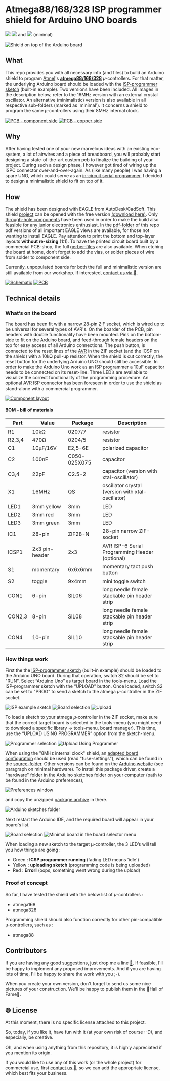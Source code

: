 # Atmega88/168/328 ISP programmer shield for Arduino UNO boards
![](https://img.shields.io/badge/project%20status-released-green.svg) ![](https://img.shields.io/badge/version-2017/008V01-green.svg) and   ![](https://img.shields.io/badge/version-2017/007V01-green.svg) (minimal)

![Shield on top of the Arduino board](images/shield-mounted.png)

## What

This repo provides you with all necessary info (and files) to build an Arduino shield to program [Atmel](http://www.atmel.com)'s **[atmega88/168/328](http://www.microchip.com/design-centers/8-bit/microchip-avr-mcus)** 𝜇-controllers. For that matter, the underlying Arduino board should be loaded with the [ISP-programmer sketch](source/ArduinoISP.ino) (built-in example). Two versions have been included. All images in the description below, refer to the 16MHz version with an external crystal oscillator. An alternative (minimalistic) version is also available in all respective sub-folders (marked as 'minimal'). It concerns a shield to program the same µ-controllers using their 8MHz internal clock.

[![PCB - component side](images/component_side-frontal_view-s.png)](images/component_side-frontal_view.png) [![PCB - copper side](images/copper_side-frontal_view-s.png)](images/copper_side-frontal_view.png)

## Why

After having tested one of your new marvelous ideas with an existing eco-system, a lot of airwires and a piece of breadboard, you will probably start designing a state-of-the-art custom pcb to finalize the building of your project. During such a design phase, I however got tired of wiring up the ISPC connector over-and-over-again. As (like many people) I was having a spare UNO, which could serve as an [in-circuit serial programmer](https://en.wikipedia.org/wiki/In-system_programming), I decided to design a minimalistic shield to fit on top of it.  

## How

The shield has been designed with EAGLE from AutoDesk/CadSoft. This shield [project](eagle-files/) can be opened with the free version [(download here)](http://www.autodesk.com/products/eagle/free-download). Only [through-hole components](BOM.md) have been used in order to make the build also feasible for any junior electronics enthusiast. In the [pdf-folder](pdf-files/) of this repo pdf versions of all important EAGLE views are available, for those not wanting to install EAGLE. Pay attention to print the bottom and top-layer layouts **without re-sizing** (1:1). To have the printed circuit board built by a commercial PCB-shop, the full  [gerber-files](gerber-files/) are also available. When etching the board at home, don't forget to add the vias, or solder pieces of wire from solder to component side.

Currently, unpopulated boards for both the full and minimalistic version are still available from our workshop. If interested, [contact us via   :email:](http://nostradomus.ddns.net/contactform.html).

[![Schematic](images/schematic-s.png)](images/schematic.png) [![PCB](images/pcb-s.png)](images/pcb.png)

## Technical details

### What’s on the board

The board has been fit with a narrow 28-pin [ZIF](https://en.wikipedia.org/wiki/Zero_insertion_force) socket, which is wired up to be universal for several types of AVR's. On the boarder of the PCB, pin headers with double functionality have been mounted. Pins on the bottom-side to fit on the Arduino board, and feed-through female headers on the top for easy access of all Arduino connections.
The push button, is connected to the reset lines of the [AVR](https://en.wikipedia.org/wiki/Atmel_AVR) in the ZIF socket (and the ICSP on the shield) with a 10kΩ pull-up resistor. When the shield is cut correctly, the reset button for the underlying Arduino UNO should still be accessible. In order to make the Arduino Uno work as an ISP programmer a 10µF capacitor needs to be connected on its reset-line.
Three LED’s are available to visualize the correct functionality of the programming procedure.
An optional AVR ISP connector has been foreseen in order to use the shield as stand-alone with a commercial programmer.

[![Component layout](images/component_layout-s.png)](images/component_layout.png)

#### BOM - bill of materials

Part   | Value          | Package      | Description  
------ | -------------- | ------------ | -----------                            
R1     | 10kΩ           | 0207/7       | resistor                                            
R2,3,4 | 470Ω           | 0204/5       | resistor                                            
C1     | 10µF/16V       | E2,5-6E      | polarized capacitor                                 
C2     | 100nF          | C050-025X075 | capacitor                                           
C3,4   | 22pF           | C2.5-2       | capacitor (version with xtal-oscillator)                                          
X1     | 16MHz          | QS           | oscillator crystal (version with xtal-oscillator)
LED1   | 3mm yellow     | 3mm          | LED                              
LED2   | 3mm red        | 3mm          | LED                              
LED3   | 3mm green      | 3mm          | LED
IC1    | 28-pin         | ZIF28-N      | 28-pin narrow ZIF-socket
ICSP1  | 2x3 pin-header | 2x3          | AVR ISP-6 Serial Programming Header (optional)
S1     | momentary      | 6x6x6mm      | momentary tact push button
S2     | toggle         | 9x4mm        | mini toggle switch
CON1   | 6-pin          | SIL06        | long needle female stackable pin header strip
CON2,3 | 8-pin          | SIL08        | long needle female stackable pin header strip
CON4   | 10-pin         | SIL10        | long needle female stackable pin header strip

### How things work

First the the [ISP-programmer sketch](sketches/ArduinoISP.ino) (built-in example) should be loaded to the Arduino UNO board. During that operation, switch S2 should be set to "RUN". Select “Arduino Uno” as target board in the tools-menu. Load the ISP-programmer sketch with the “UPLOAD” button. Once loaded, switch S2 can be set to "PROG" to send a sketch to the atmega 𝜇-controller in the ZIF socket.

![ISP example sketch](images/menu_File-Examples.png) ![Board selection](images/menu_Tools-Board.png) ![Upload](images/menu_Sketch-Upload.png)

To load a sketch to your atmega 𝜇-controller in the ZIF socket, make sure that the correct target board is selected in the tools-menu (you might need to download a specific library -> tools-menu, board manager). This time, use the “UPLOAD USING PROGRAMMER” option from the sketch-menu.

![Programmer selection](images/menu_Tools-Programmer.png) ![Upload Using Programmer](images/menu_Sketch-Upload_Using_Programmer.png)

When using the "8MHz internal clock" shield, an [adapted board configuration](source/minimal-boards.zip) should be used (read "fuse-settings"), which can be found in the [source-folder](source/). Other versions can be found on the [Arduino website](https://www.arduino.cc/en/Tutorial/ArduinoToBreadboard) (see paragraph on minimal hardware). To install this package driver, create a "hardware" folder in the Arduino sketches folder on your computer (path to be found in the Arduino preferences),

![Preferences window](images/menu_Arduino-Preferences.png)

and copy the unzipped [package archive](source/minimal-boards.zip) in there.

![Arduino sketches folder](images/finder_Arduino-SketchesFolder-Hardware.png)

Next restart the Arduino IDE, and the required board will appear in your board's list.

![Board selection](images/menu_Tools-Board-internalclock.png) ![Minimal board in the board selector menu](images/menu_Tools-Board-detail.png)

When loading a new sketch to the target µ-controller, the 3 LED’s will tell you how things are going :
 - Green  : **ICSP programmer running** (fading LED means 'idle')
 - Yellow : **uploading sketch** (programming code is being uploaded)
 - Red    : **Error!** (oops, something went wrong during the upload)

### Proof of concept

So far, I have tested the shield with the below list of 𝜇-controllers :
- atmega168
- atmega328

 Programming shield should also function correctly for other pin-compatible µ-controllers, such as :
 - atmega88

## Contributors

If you are having any good suggestions, just drop me a line [:email:](http://nostradomus.ddns.net/contactform.html).
If feasible, I'll be happy to implement any proposed improvements.
And if you are having lots of time, I'll be happy to share the work with you ;-).

When you create your own version, don't forget to send us some nice pictures of your construction. We'll be happy to publish them in the :confetti_ball:Hall of Fame:confetti_ball:.

## :globe_with_meridians: License

At this moment, there is no specific license attached to this project.

So, today, if you like it, have fun with it (at your own risk of course :-D), and especially, be creative.

Oh, and when using anything from this repository, it is highly appreciated if you mention its origin.

If you would like to use any of this work (or the whole project) for commercial use, first [contact us :email:](http://nostradomus.ddns.net/contactform.html), so we can add the appropriate license, which best fits your business.
